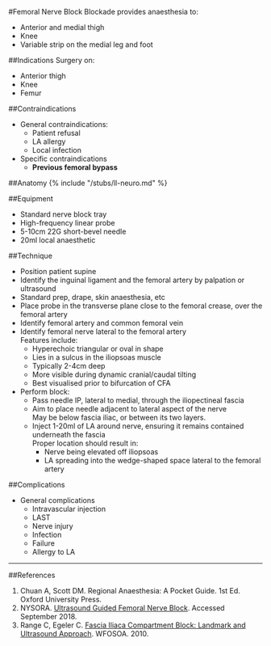 #Femoral Nerve Block
Blockade provides anaesthesia to:
* Anterior and medial thigh
* Knee
* Variable strip on the medial leg and foot

##Indications
Surgery on:
* Anterior thigh
* Knee
* Femur


##Contraindications
* General contraindications:
	* Patient refusal
	* LA allergy
	* Local infection
* Specific contraindications
	* **Previous femoral bypass**

##Anatomy
{% include "/stubs/ll-neuro.md" %}

##Equipment
* Standard nerve block tray
* High-frequency linear probe
* 5-10cm 22G short-bevel needle
* 20ml local anaesthetic

##Technique
* Position patient supine
* Identify the inguinal ligament and the femoral artery by palpation or ultrasound
* Standard prep, drape, skin anaesthesia, etc
* Place probe in the transverse plane close to the femoral crease, over the femoral artery
* Identify femoral artery and common femoral vein
* Identify femoral nerve lateral to the femoral artery  
Features include:
	* Hyperechoic triangular or oval in shape
	* Lies in a sulcus in the iliopsoas muscle
	* Typically 2-4cm deep
	* More visible during dynamic cranial/caudal tilting
	* Best visualised prior to bifurcation of CFA
* Perform block:
	* Pass needle IP, lateral to medial, through the iliopectineal fascia
	* Aim to place needle adjacent to lateral aspect of the nerve  
	May be below fascia iliac, or between its two layers.
	* Inject 1-20ml of LA around nerve, ensuring it remains contained underneath the fascia  
	Proper location should result in:
		* Nerve being elevated off iliopsoas
		* LA spreading into the wedge-shaped space lateral to the femoral artery

##Complications
* General complications
	* Intravascular injection
	* LAST
	* Nerve injury
	* Infection
	* Failure
	* Allergy to LA

---
##References
1. Chuan A, Scott DM. Regional Anaesthesia: A Pocket Guide. 1st Ed. Oxford University Press.
2. NYSORA. [Ultrasound Guided Femoral Nerve Block](https://www.nysora.com/ultrasound-guided-femoral-nerve-block). Accessed September 2018.
3. Range C, Egeler C. [Fascia Iliaca Compartment Block: Landmark and Ultrasound Approach](http://www.frca.co.uk/Documents/193%20Fascia%20Iliaca%20compartment%20block.pdf). WFOSOA. 2010.
